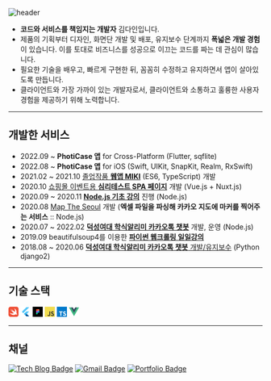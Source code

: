 ![header](https://capsule-render.vercel.app/api?type=waving&color=2D9CDB&height=200&section=header&text=코드를%20책임지는%20개발자&fontColor=ffffff&fontSize=60)  
- **코드와 서비스를 책임지는 개발자** 김다인입니다.
- 제품의 기획부터 디자인, 화면단 개발 및 배포, 유지보수 단계까지 **폭넓은 개발 경험**이 있습니다. 이를 토대로 비즈니스를 성공으로 이끄는 코드를 짜는 데 관심이 많습니다.
- 필요한 기술을 배우고, 빠르게 구현한 뒤, 꼼꼼히 수정하고 유지하면서 앱이 살아있도록 만듭니다.
- 클라이언트와 가장 가까이 있는 개발자로서, 클라이언트와 소통하고 훌륭한 사용자 경험을 제공하기 위해 노력합니다.  
---
## 개발한 서비스
- 2022.09 ~ **PhotiCase 앱** for Cross-Platform (Flutter, sqflite)
- 2022.08 ~ **PhotiCase 앱** for iOS (Swift, UIKit, SnapKit, Realm, RxSwift)
- 2021.02 ~ 2021.10 [졸업작품 **웹앱 MIKI**](https://github.com/dev-dain/graduate-Project-miki) (ES6, TypeScript) 개발
- 2020.10 [쇼핑몰 이벤트용 **심리테스트 SPA 페이지**](https://coffee-mindtest.github.io/build-the-test/) 개발 (Vue.js + Nuxt.js)
- 2020.09 ~ 2020.11 [**Node.js 기초 강의**](https://github.com/dev-dain/Node-Lecture) 진행 (Node.js)
- 2020.08 [Map The Seoul](https://github.com/dev-dain/Map-The-Seoul) 개발 (**엑셀 파일을 파싱해 카카오 지도에 마커를 찍어주는 서비스** :: Node.js)
- 2020.07 ~ 2022.02 [**덕성여대 학식알리미 카카오톡 챗봇**](https://github.com/dev-dain/Duksung-meal-js) 개발, 운영 (Node.js)
- 2019.09 beautifulsoup4를 이용한 [**파이썬 웹크롤링 일일강의**](https://github.com/dev-dain/python-crawling-example)
- 2018.08 ~ 2020.06 [**덕성여대 학식알리미 카카오톡 챗봇** 개발/유지보수](https://github.com/dev-dain/Duksung-meal-for-kakao) (Python django2)

---
## 기술 스택  
<code><img height="20" src="https://raw.githubusercontent.com/github/explore/80688e429a7d4ef2fca1e82350fe8e3517d3494d/topics/swift/swift.png"></code>
<code><img height="20" src="https://raw.githubusercontent.com/github/explore/80688e429a7d4ef2fca1e82350fe8e3517d3494d/topics/flutter/flutter.png"></code>
<code><img height="20" src="https://raw.githubusercontent.com/github/explore/05d0f0dfceafd861bdf2b53559399dae7b2e2d8b/topics/figma/figma.png"></code>
<code><img height="20" src="https://raw.githubusercontent.com/github/explore/80688e429a7d4ef2fca1e82350fe8e3517d3494d/topics/javascript/javascript.png"></code>
<code><img height="20" src="https://raw.githubusercontent.com/github/explore/80688e429a7d4ef2fca1e82350fe8e3517d3494d/topics/typescript/typescript.png"></code>
<code><img height="20" src="https://raw.githubusercontent.com/github/explore/80688e429a7d4ef2fca1e82350fe8e3517d3494d/topics/vue/vue.png"></code>

---
## 채널  
[![Tech Blog Badge](http://img.shields.io/badge/-Tech%20blog-black?style=flat-square&logo=github&link=https://dev-dain.tistory.com/)](https://dev-dain.tistory.com/)
[![Gmail Badge](https://img.shields.io/badge/-Gmail-d14836?style=flat-square&logo=Gmail&logoColor=white&link=mailto:dev.dain.k@gmail.com)](mailto:dev.dain.k@gmail.com)
[![Portfolio Badge](https://img.shields.io/badge/Portfolio-ffffff?style=flat-square&logo=Notion&logoColor=black&link=https://little-editorial-005.notion.site/39cc789a67a143dc8d126a9e3986996d)](https://little-editorial-005.notion.site/39cc789a67a143dc8d126a9e3986996d)
